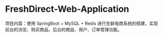 # FreshDirect-Web-Application
项目内容：使用 SpringBoot + MySQL + Redis 进行生鲜电商系统的搭建，实现前台的浏览、购买商品，后台的商品、用户、订单管理功能。
